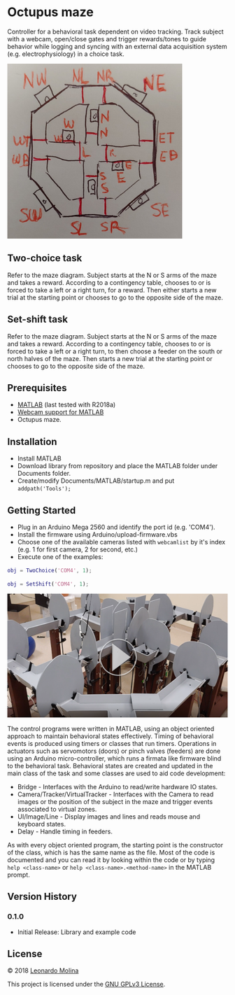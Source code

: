 # Octupus maze
Controller for a behavioral task dependent on video tracking. Track subject with a webcam, open/close gates and trigger rewards/tones to guide behavior while logging and syncing with an external data acquisition system (e.g. electrophysiology) in a choice task.

![Maze diagram](doc/maze-diagram.jpg "Octupus maze diagram")

## Two-choice task
Refer to the maze diagram. Subject starts at the N or S arms of the maze and takes a reward. According to a contingency table, chooses to or is forced to take a left or a right turn, for a reward. Then either starts a new trial at the starting point or chooses to go to the opposite side of the maze.

## Set-shift task
Refer to the maze diagram. Subject starts at the N or S arms of the maze and takes a reward. According to a contingency table, chooses to or is forced to take a left or a right turn, to then choose a feeder on the south or north halves of the maze. Then starts a new trial at the starting point or chooses to go to the opposite side of the maze.

## Prerequisites
* [MATLAB][MATLAB] (last tested with R2018a)
* [Webcam support for MATLAB][WebcamSupport]
* Octupus maze.

## Installation
* Install MATLAB
* Download library from repository and place the MATLAB folder under Documents folder.
* Create/modify Documents/MATLAB/startup.m and put `addpath('Tools');`
	
## Getting Started
* Plug in an Arduino Mega 2560 and identify the port id (e.g. 'COM4').
* Install the firmware using Arduino/upload-firmware.vbs
* Choose one of the available cameras listed with `webcamlist` by it's index (e.g. 1 for first camera, 2 for second, etc.)
* Execute one of the examples:

```matlab
obj = TwoChoice('COM4', 1);
```

```matlab
obj = SetShift('COM4', 1);
```

[![set-shift](doc/set-shift-demo.png)](https://drive.google.com/file/d/1SfYUz2UevaKT23juDb3fbgnZFelnYLQy/view?usp=sharing)

The control programs were written in MATLAB, using an object oriented approach to maintain behavioral states effectively.
Timing of behavioral events is produced using timers or classes that run timers.
Operations in actuators such as servomotors (doors) or pinch valves (feeders) are done using an Arduino micro-controller, which runs a firmata like firmware blind to the behavioral task.
Behavioral states are created and updated in the main class of the task and some classes are used to aid code development:
* Bridge - Interfaces with the Arduino to read/write hardware IO states.
* Camera/Tracker/VirtualTracker - Interfaces with the Camera to read images or the position of the subject in the maze and trigger events associated to virtual zones.
* UI/Image/Line - Display images and lines and reads mouse and keyboard states.
* Delay - Handle timing in feeders.

As with every object oriented program, the starting point is the constructor of the class, which is has the same name as the file.
Most of the code is documented and you can read it by looking within the code or by typing `help <class-name>` or `help <class-name>.<method-name>` in the MATLAB prompt.

## Version History
### 0.1.0
* Initial Release: Library and example code

## License
© 2018 [Leonardo Molina][Leonardo Molina]

This project is licensed under the [GNU GPLv3 License][LICENSE.md].

[Leonardo Molina]: https://github.com/leomol
[MATLAB]: https://www.mathworks.com/downloads/
[WebcamSupport]: https://www.mathworks.com/hardware-support/matlab-webcam.html
[LICENSE.md]: LICENSE.md